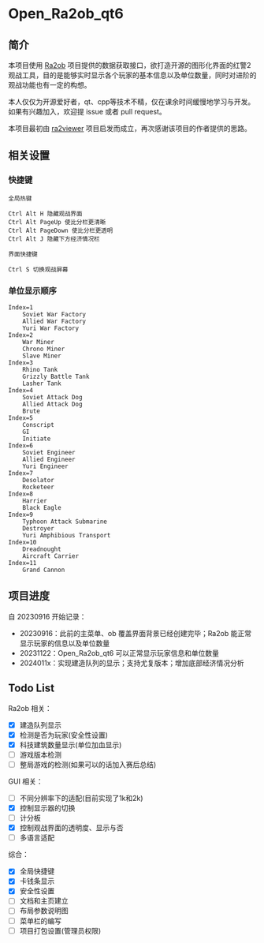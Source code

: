 # Open_Ra2ob_qt6

## 简介

本项目使用 [Ra2ob](https://github.com/wudi-7mi/ra2ob) 项目提供的数据获取接口，欲打造开源的图形化界面的红警2观战工具，目的是能够实时显示各个玩家的基本信息以及单位数量，同时对进阶的观战功能也有一定的构想。

本人仅仅为开源爱好者，qt、cpp等技术不精，仅在课余时间缓慢地学习与开发。如果有兴趣加入，欢迎提 issue 或者 pull request。

本项目最初由 [ra2viewer](https://github.com/chenguokai/ra2viewer) 项目启发而成立，再次感谢该项目的作者提供的思路。

## 相关设置

### 快捷键

```
全局热键

Ctrl Alt H 隐藏观战界面
Ctrl Alt PageUp 使比分栏更清晰
Ctrl Alt PageDown 使比分栏更透明
Ctrl Alt J 隐藏下方经济情况栏

界面快捷键

Ctrl S 切换观战屏幕
```



### 单位显示顺序

```
Index=1
	Soviet War Factory
	Allied War Factory
	Yuri War Factory
Index=2
	War Miner
	Chrono Miner
	Slave Miner
Index=3
	Rhino Tank
	Grizzly Battle Tank
	Lasher Tank
Index=4
	Soviet Attack Dog
	Allied Attack Dog
	Brute
Index=5
	Conscript
	GI
	Initiate
Index=6
	Soviet Engineer
	Allied Engineer
	Yuri Engineer
Index=7
	Desolator
	Rocketeer
Index=8
	Harrier
	Black Eagle
Index=9
	Typhoon Attack Submarine
	Destroyer
	Yuri Amphibious Transport
Index=10
	Dreadnought
	Aircraft Carrier
Index=11
	Grand Cannon
```



## 项目进度

自 20230916 开始记录：

- 20230916：此前的主菜单、ob 覆盖界面背景已经创建完毕；Ra2ob 能正常显示玩家的信息以及单位数量
- 20231122：Open_Ra2ob_qt6 可以正常显示玩家信息和单位数量
- 2024011x：实现建造队列的显示；支持尤复版本；增加底部经济情况分析

## Todo List

Ra2ob 相关：

- [x] 建造队列显示 
- [x] 检测是否为玩家(安全性设置)
- [x] 科技建筑数量显示(单位加血显示)
- [ ] 游戏版本检测
- [ ] 整局游戏的检测(如果可以的话加入赛后总结)

GUI 相关：

- [ ] 不同分辨率下的适配(目前实现了1k和2k)
- [x] 控制显示器的切换
- [ ] 计分板
- [x] 控制观战界面的透明度、显示与否
- [ ] 多语言适配

综合：

- [x] 全局快捷键
- [x] 卡钱条显示
- [x] 安全性设置
- [ ] 文档和主页建立
- [ ] 布局参数说明图
- [ ] 菜单栏的编写
- [ ] 项目打包设置(管理员权限)